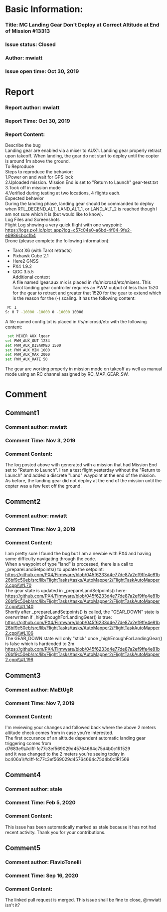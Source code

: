# Basic Information:
### Title:  MC Landing Gear Don't Deploy at Correct Altitude at End of Mission #13313 
### Issue status: Closed
### Author: mwiatt
### Issue open time: Oct 30, 2019
# Report
### Report author: mwiatt
### Report Time: Oct 30, 2019
### Report Content:   
Describe the bug    
Landing gear are enabled via a mixer to AUX1. Landing gear properly retract upon takeoff. When landing, the gear do not start to deploy until the copter is around 1m above the ground.  
To Reproduce    
Steps to reproduce the behavior:  
1.Power on and wait for GPS lock  
2.Uploaded mission. Mission End is set to "Return to Launch" gear-test.txt  
3.Took off in mission mode  
4.Verified during testing at two locations, 4 flights each.  
Expected behavior    
During the landing phase, landing gear should be commanded to deploy when RTL_DECEND_ALT, LAND_ALT_1, or LAND_ALT_2 is reached though I am not sure which it is (but would like to know).  
Log Files and Screenshots    
Flight Log showing a very quick flight with one waypoint:    
https://logs.px4.io/plot_app?log=c57c04e0-a6bd-4f04-9fe2-eb986cbcc1b4  
Drone (please complete the following information):  
- Tarot X6 (with Tarot retracts)  
- Pixhawk Cube 2.1  
- Here2 GNSS  
- PX4 1.9.2  
- QGC 3.5.5  
Additional context    
A file named lgear.aux.mix is placed in /fs/microsd/etc/mixers. This Tarot landing gear controller requires an PWM output of less than 1520 for the gear to retract and greater that 1520 for the gear to extend which is the reason for the (-) scaling. It has the following content:  
    
```bash     
 M: 1        
S: 0 7 -10000 -10000 0 -10000 10000        
```  
A file named config.txt is placed in /fs/microsd/etc with the following content:  
    
```bash     
 set MIXER_AUX lgear        
set PWM_AUX_OUT 1234        
set PWM_AUX_DISARMED 1500        
set PWM_AUX_MIN 1000        
set PWM_AUX_MAX 2000        
set PWM_AUX_RATE 50        
```  
The gear are working properly in mission mode on takeoff as well as manual mode using an RC channel assigned by RC_MAP_GEAR_SW.  

# Comment
## Comment1
### Comment author: mwiatt
### Comment Time: Nov 3, 2019
### Comment Content:   
The log posted above with generated with a mission that had Mission End set to "Return to Launch". I ran a test flight yesterday without the "Return to Launch" and added a discrete "Land" waypoint at the end of the mission. As before, the landing gear did not deploy at the end of the mission until the copter was a few feet off the ground.  

## Comment2
### Comment author: mwiatt
### Comment Time: Nov 3, 2019
### Comment Content:   
I am pretty sure I found the bug but I am a newbie with PX4 and having some difficulty navigating through the code.  
When a waypoint of type "land" is processed, there is a call to _prepareLandSetpoints() to update the setpoint:  
https://github.com/PX4/Firmware/blob/045f6233d4e77de87a2ef9ffe4e81b26bf9c50eb/src/lib/FlightTasks/tasks/AutoMapper2/FlightTaskAutoMapper2.cpp\\\#L70  
The gear state is updated in _prepareLandSetpoints() here:  
https://github.com/PX4/Firmware/blob/045f6233d4e77de87a2ef9ffe4e81b26bf9c50eb/src/lib/FlightTasks/tasks/AutoMapper2/FlightTaskAutoMapper2.cpp\\\#L140  
Shortly after _prepareLandSetpoints() is called, the "GEAR_DOWN" state is overwritten if _highEnoughForLandingGear() is true:  
https://github.com/PX4/Firmware/blob/045f6233d4e77de87a2ef9ffe4e81b26bf9c50eb/src/lib/FlightTasks/tasks/AutoMapper2/FlightTaskAutoMapper2.cpp\\\#L106  
The GEAR_DOWN state will only "stick" once _highEnoughForLandingGear() is false which is hardcoded to 2m  
https://github.com/PX4/Firmware/blob/045f6233d4e77de87a2ef9ffe4e81b26bf9c50eb/src/lib/FlightTasks/tasks/AutoMapper2/FlightTaskAutoMapper2.cpp\\\#L196  

## Comment3
### Comment author: MaEtUgR
### Comment Time: Nov 7, 2019
### Comment Content:   
I'm reviewing your changes and followed back where the above 2 meters altitude check comes from in case you're interested.    
The first occurance of an altitude dependent automatic landing gear triggering comes from    
d7683e9\\\#diff-fc77c3ef569029d45764664c75d4b0c1R1529    
and it was changed to the 2 meters you're seeing today in    
bc406a1\\\#diff-fc77c3ef569029d45764664c75d4b0c1R1569  

## Comment4
### Comment author: stale
### Comment Time: Feb 5, 2020
### Comment Content:   
This issue has been automatically marked as stale because it has not had recent activity. Thank you for your contributions.  

## Comment5
### Comment author: FlavioTonelli
### Comment Time: Sep 16, 2020
### Comment Content:   
The linked pull request is merged. This issue shall be fine to close, @mwiatt isn't it?  
